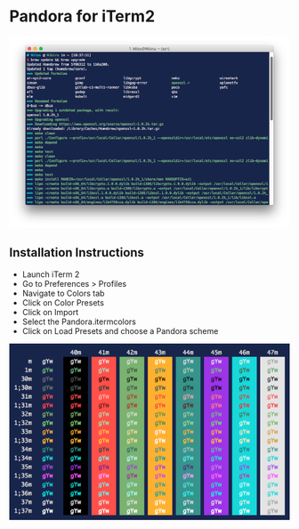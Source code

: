 # Pandora for iTerm2

![iTerm2 Screenshot](iterm-screenshot.png)

## Installation Instructions
* Launch iTerm 2
* Go to Preferences > Profiles
* Navigate to Colors tab
* Click on Color Presets
* Click on Import
* Select the Pandora.itermcolors
* Click on Load Presets and choose a Pandora scheme

![Colors Screenshot](pandora.png)
